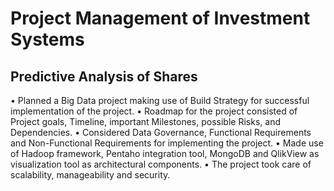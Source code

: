 # Project Management of Investment Systems

## Predictive Analysis of Shares

•	Planned a Big Data project making use of Build Strategy for successful implementation of the project.
•	Roadmap for the project consisted of Project goals, Timeline, important Milestones, possible Risks, and Dependencies.
•	Considered Data Governance, Functional Requirements and Non-Functional Requirements for implementing the project.
•	Made use of Hadoop framework, Pentaho integration tool, MongoDB and QlikView as visualization tool as architectural components.
•	The project took care of scalability, manageability and security.

